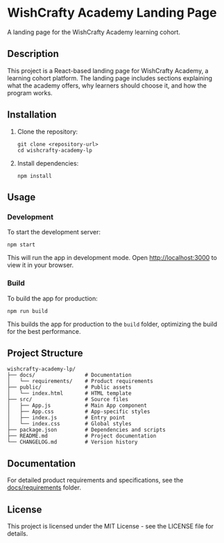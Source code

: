 # WishCrafty Academy Landing Page

A landing page for the WishCrafty Academy learning cohort.

## Description

This project is a React-based landing page for WishCrafty Academy, a learning cohort platform. The landing page includes sections explaining what the academy offers, why learners should choose it, and how the program works.

## Installation

1. Clone the repository:
   ```
   git clone <repository-url>
   cd wishcrafty-academy-lp
   ```

2. Install dependencies:
   ```
   npm install
   ```

## Usage

### Development

To start the development server:

```
npm start
```

This will run the app in development mode. Open [http://localhost:3000](http://localhost:3000) to view it in your browser.

### Build

To build the app for production:

```
npm run build
```

This builds the app for production to the `build` folder, optimizing the build for the best performance.

## Project Structure

```
wishcrafty-academy-lp/
├── docs/                # Documentation
│   └── requirements/    # Product requirements
├── public/              # Public assets
│   └── index.html       # HTML template
├── src/                 # Source files
│   ├── App.js           # Main App component
│   ├── App.css          # App-specific styles
│   ├── index.js         # Entry point
│   └── index.css        # Global styles
├── package.json         # Dependencies and scripts
├── README.md            # Project documentation
└── CHANGELOG.md         # Version history
```

## Documentation

For detailed product requirements and specifications, see the [docs/requirements](./docs/requirements) folder.

## License

This project is licensed under the MIT License - see the LICENSE file for details.
